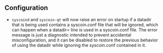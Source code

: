 Configuration
---

- `syscoind` and `syscoin-qt` will now raise an error on startup if a datadir that is being used contains a syscoin.conf file that will be ignored, which can happen when a datadir= line is used in a syscoin.conf file. The error message is just a diagnostic intended to prevent accidental misconfiguration, and it can be disabled to restore the previous behavior of using the datadir while ignoring the syscoin.conf contained in it.
